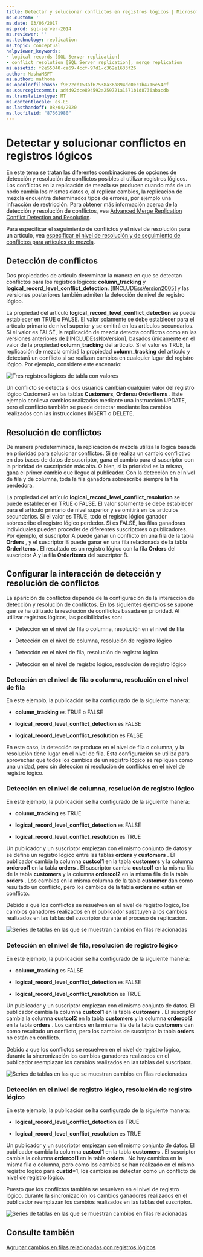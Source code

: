 ```yaml
---
title: Detectar y solucionar conflictos en registros lógicos | Microsoft Docs
ms.custom: ''
ms.date: 03/06/2017
ms.prod: sql-server-2014
ms.reviewer: ''
ms.technology: replication
ms.topic: conceptual
helpviewer_keywords:
- logical records [SQL Server replication]
- conflict resolution [SQL Server replication], merge replication
ms.assetid: f2e55040-ca69-4ccf-97d1-c362e1633f26
author: MashaMSFT
ms.author: mathoma
ms.openlocfilehash: f9822cd153af67538a36a894de0ec1b4716e54cf
ms.sourcegitcommit: ad4d92dce894592a259721a1571b1d8736abacdb
ms.translationtype: MT
ms.contentlocale: es-ES
ms.lasthandoff: 08/04/2020
ms.locfileid: "87661980"
---
```

# <a name="detecting-and-resolving-conflicts-in-logical-records"></a>Detectar y solucionar conflictos en registros lógicos
  En este tema se tratan las diferentes combinaciones de opciones de detección y resolución de conflictos posibles al utilizar registros lógicos. Los conflictos en la replicación de mezcla se producen cuando más de un nodo cambia los mismos datos o, al replicar cambios, la replicación de mezcla encuentra determinados tipos de errores, por ejemplo una infracción de restricción. Para obtener más información acerca de la detección y resolución de conflictos, vea [Advanced Merge Replication Conflict Detection and Resolution](advanced-merge-replication-conflict-detection-and-resolution.md).

 Para especificar el seguimiento de conflictos y el nivel de resolución para un artículo, vea [especificar el nivel de resolución y de seguimiento de conflictos para artículos de mezcla](../publish/specify-merge-replication-properties.md#interactive-conflict-resolution).

## <a name="conflict-detection"></a>Detección de conflictos
 Dos propiedades de artículo determinan la manera en que se detectan conflictos para los registros lógicos: **column_tracking** y **logical_record_level_conflict_detection**. [!INCLUDE[ssVersion2005](../../../includes/ssversion2005-md.md)] y las versiones posteriores también admiten la detección de nivel de registro lógico.

 La propiedad del artículo **logical_record_level_conflict_detection** se puede establecer en TRUE o FALSE. El valor solamente se debe establecer para el artículo primario de nivel superior y se omitirá en los artículos secundarios. Si el valor es FALSE, la replicación de mezcla detecta conflictos como en las versiones anteriores de [!INCLUDE[ssNoVersion](../../../includes/ssnoversion-md.md)], basados únicamente en el valor de la propiedad **column_tracking** del artículo. Si el valor es TRUE, la replicación de mezcla omitirá la propiedad **column_tracking** del artículo y detectará un conflicto si se realizan cambios en cualquier lugar del registro lógico. Por ejemplo, considere este escenario:

 ![Tres registros lógicos de tabla con valores](../media/logical-records-05.gif "Tres registros lógicos de tabla con valores")

 Un conflicto se detecta si dos usuarios cambian cualquier valor del registro lógico Customer2 en las tablas **Customers**, **Orders**u **OrderItems** . Este ejemplo conlleva cambios realizados mediante una instrucción UPDATE, pero el conflicto también se puede detectar mediante los cambios realizados con las instrucciones INSERT o DELETE.

## <a name="conflict-resolution"></a>Resolución de conflictos
 De manera predeterminada, la replicación de mezcla utiliza la lógica basada en prioridad para solucionar conflictos. Si se realiza un cambio conflictivo en dos bases de datos de suscriptor, gana el cambio para el suscriptor con la prioridad de suscripción más alta. O bien, si la prioridad es la misma, gana el primer cambio que llegue al publicador. Con la detección en el nivel de fila y de columna, toda la fila ganadora sobrescribe siempre la fila perdedora.

 La propiedad del artículo **logical_record_level_conflict_resolution** se puede establecer en TRUE o FALSE. El valor solamente se debe establecer para el artículo primario de nivel superior y se omitirá en los artículos secundarios. Si el valor es TRUE, todo el registro lógico ganador sobrescribe el registro lógico perdedor. Si es FALSE, las filas ganadoras individuales pueden proceder de diferentes suscriptores o publicadores. Por ejemplo, el suscriptor A puede ganar un conflicto en una fila de la tabla **Orders** , y el suscriptor B puede ganar en una fila relacionada de la tabla **OrderItems** . El resultado es un registro lógico con la fila **Orders** del suscriptor A y la fila **OrderItems** del suscriptor B.

## <a name="interaction-of-conflict-resolution-and-detection-settings"></a>Configurar la interacción de detección y resolución de conflictos
 La aparición de conflictos depende de la configuración de la interacción de detección y resolución de conflictos. En los siguientes ejemplos se supone que se ha utilizado la resolución de conflictos basada en prioridad. Al utilizar registros lógicos, las posibilidades son:

-   Detección en el nivel de fila o columna, resolución en el nivel de fila

-   Detección en el nivel de columna, resolución de registro lógico

-   Detección en el nivel de fila, resolución de registro lógico

-   Detección en el nivel de registro lógico, resolución de registro lógico

### <a name="row-or-column-level-detection-row-level-resolution"></a>Detección en el nivel de fila o columna, resolución en el nivel de fila
 En este ejemplo, la publicación se ha configurado de la siguiente manera:

-   **column_tracking** es TRUE o FALSE

-   **logical_record_level_conflict_detection** es FALSE

-   **logical_record_level_conflict_resolution** es FALSE

 En este caso, la detección se produce en el nivel de fila o columna, y la resolución tiene lugar en el nivel de fila. Esta configuración se utiliza para aprovechar que todos los cambios de un registro lógico se repliquen como una unidad, pero sin detección ni resolución de conflictos en el nivel de registro lógico.

### <a name="column-level-detection-logical-record-resolution"></a>Detección en el nivel de columna, resolución de registro lógico
 En este ejemplo, la publicación se ha configurado de la siguiente manera:

-   **column_tracking** es TRUE

-   **logical_record_level_conflict_detection** es FALSE

-   **logical_record_level_conflict_resolution** es TRUE

 Un publicador y un suscriptor empiezan con el mismo conjunto de datos y se define un registro lógico entre las tablas **orders** y **customers** . El publicador cambia la columna **custcol1** en la tabla **customers** y la columna **ordercol1** en la tabla **orders** . El suscriptor cambia **custcol1** en la misma fila de la tabla **customers** y la columna **ordercol2** en la misma fila de la tabla **orders** . Los cambios en la misma columna de la tabla **customer** dan como resultado un conflicto, pero los cambios de la tabla **orders** no están en conflicto.

 Debido a que los conflictos se resuelven en el nivel de registro lógico, los cambios ganadores realizados en el publicador sustituyen a los cambios realizados en las tablas del suscriptor durante el proceso de replicación.

 ![Series de tablas en las que se muestran cambios en filas relacionadas](../media/logical-records-06.gif "Series de tablas en las que se muestran cambios en filas relacionadas")

### <a name="row-level-detection-logical-record-resolution"></a>Detección en el nivel de fila, resolución de registro lógico
 En este ejemplo, la publicación se ha configurado de la siguiente manera:

-   **column_tracking** es FALSE

-   **logical_record_level_conflict_detection** es FALSE

-   **logical_record_level_conflict_resolution** es TRUE

 Un publicador y un suscriptor empiezan con el mismo conjunto de datos. El publicador cambia la columna **custcol1** en la tabla **customers** . El suscriptor cambia la columna **custcol2** en la tabla **customers** y la columna **ordercol2** en la tabla **orders** . Los cambios en la misma fila de la tabla **customers** dan como resultado un conflicto, pero los cambios de suscriptor la tabla **orders** no están en conflicto.

 Debido a que los conflictos se resuelven en el nivel de registro lógico, durante la sincronización los cambios ganadores realizados en el publicador reemplazan los cambios realizados en las tablas del suscriptor.

 ![Series de tablas en las que se muestran cambios en filas relacionadas](../media/logical-records-07.gif "Series de tablas en las que se muestran cambios en filas relacionadas")

### <a name="logical-record-detection-logical-record-resolution"></a>Detección en el nivel de registro lógico, resolución de registro lógico
 En este ejemplo, la publicación se ha configurado de la siguiente manera:

-   **logical_record_level_conflict_detection** es TRUE

-   **logical_record_level_conflict_resolution** es TRUE

 Un publicador y un suscriptor empiezan con el mismo conjunto de datos. El publicador cambia la columna **custcol1** en la tabla **customers** . El suscriptor cambia la columna **ordercol1** en la tabla **orders** . No hay cambios en la misma fila o columna, pero como los cambios se han realizado en el mismo registro lógico para **custid**=1, los cambios se detectan como un conflicto de nivel de registro lógico.

 Puesto que los conflictos también se resuelven en el nivel de registro lógico, durante la sincronización los cambios ganadores realizados en el publicador reemplazan los cambios realizados en las tablas del suscriptor.

 ![Series de tablas en las que se muestran cambios en filas relacionadas](../media/logical-records-08.gif "Series de tablas en las que se muestran cambios en filas relacionadas")

## <a name="see-also"></a>Consulte también
 [Agrupar cambios en filas relacionadas con registros lógicos](group-changes-to-related-rows-with-logical-records.md)


